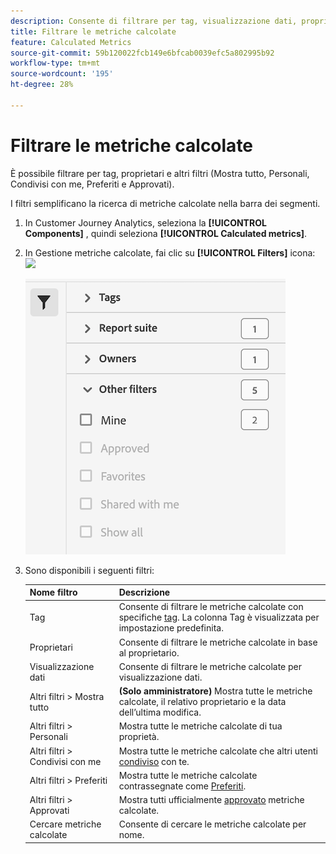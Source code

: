 ```yaml
---
description: Consente di filtrare per tag, visualizzazione dati, proprietari e altri filtri (Mostra tutto, Personali, Condivisi con me, Preferiti e Approvati).
title: Filtrare le metriche calcolate
feature: Calculated Metrics
source-git-commit: 59b120022fcb149e6bfcab0039efc5a802995b92
workflow-type: tm+mt
source-wordcount: '195'
ht-degree: 28%

---
```


# Filtrare le metriche calcolate

È possibile filtrare per tag, proprietari e altri filtri (Mostra tutto, Personali, Condivisi con me, Preferiti e Approvati).

I filtri semplificano la ricerca di metriche calcolate nella barra dei segmenti.

1. In Customer Journey Analytics, seleziona la **[!UICONTROL Components]** , quindi seleziona **[!UICONTROL Calculated metrics]**.

1. In Gestione metriche calcolate, fai clic su **[!UICONTROL Filters]** icona:  ![](https://spectrum.adobe.com/static/icons/workflow_18/Smock_Filter_18_N.svg)

   ![](assets/filtering.png)

1. Sono disponibili i seguenti filtri:

   | Nome filtro | Descrizione |
   |---|---|
   | Tag | Consente di filtrare le metriche calcolate con specifiche [tag](/help/components/calc-metrics/cm-workflow/cm-tagging.md). La colonna Tag è visualizzata per impostazione predefinita. |
   | Proprietari | Consente di filtrare le metriche calcolate in base al proprietario. |
   | Visualizzazione dati | Consente di filtrare le metriche calcolate per visualizzazione dati. |
   | Altri filtri > Mostra tutto | **(Solo amministratore)** Mostra tutte le metriche calcolate, il relativo proprietario e la data dell’ultima modifica. |
   | Altri filtri > Personali | Mostra tutte le metriche calcolate di tua proprietà. |
   | Altri filtri > Condivisi con me | Mostra tutte le metriche calcolate che altri utenti [condiviso](/help/components/calc-metrics/cm-workflow/cm-sharing.md) con te. |
   | Altri filtri > Preferiti | Mostra tutte le metriche calcolate contrassegnate come [Preferiti](/help/components/calc-metrics/cm-workflow/cm-favorite.md). |
   | Altri filtri > Approvati | Mostra tutti ufficialmente [approvato](/help/components/calc-metrics/cm-workflow/cm-approving.md) metriche calcolate. |
   | Cercare metriche calcolate | Consente di cercare le metriche calcolate per nome. |